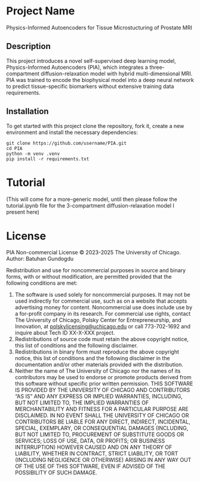 # Project Name

Physics-Informed Autoencoders for Tissue Microstucturing of Prostate MRI

## Description

This project introduces a novel self-supervised deep learning model, Physics-Informed Autoencoders (PIA), which integrates a three-compartment diffusion-relaxation model with hybrid multi-dimensional MRI. PIA was trained to encode the biophysical model into a deep neural network to predict tissue-specific biomarkers without extensive training data requirements.

## Installation
To get started with this project clone the repository, fork it, create a new environment and install the necessary dependencies:

    git clone https://github.com/username/PIA.git
    cd PIA
    python -m venv .venv
    pip install -r requirements.txt

# Tutorial

(This will come for a more-generic model, until then please follow the tutorial.ipynb file for the 3-compartment diffusion-relaxation model I present here)

# License

PIA Non-commercial License
© 2023-2025 The University of Chicago.
Author: Batuhan Gundogdu


Redistribution and use for noncommercial purposes in source and binary forms, with or without modification, are permitted provided that the following conditions are met:
1. The software is used solely for noncommercial purposes. It may not be used indirectly for commercial use, such as on a website that accepts advertising money for content. Noncommercial use does include use by a for-profit company in its research. For commercial use rights, contact The University of Chicago, Polsky Center for Entrepreneurship, and Innovation, at polskylicensing@uchicago.edu or call 773-702-1692 and inquire about Tech ID XX-X-XXX project.
2. Redistributions of source code must retain the above copyright notice, this list of conditions and the following disclaimer.
3. Redistributions in binary form must reproduce the above copyright notice, this list of conditions and the following disclaimer in the documentation and/or other materials provided with the distribution.
4. Neither the name of The University of Chicago nor the names of its contributors may be used to endorse or promote products derived from this software without specific prior written permission.
THIS SOFTWARE IS PROVIDED BY THE UNIVERSITY OF CHICAGO AND CONTRIBUTORS “AS IS” AND ANY EXPRESS OR IMPLIED WARRANTIES, INCLUDING, BUT NOT LIMITED TO, THE IMPLIED WARRANTIES OF MERCHANTABILITY AND FITNESS FOR A PARTICULAR PURPOSE ARE DISCLAIMED. IN NO EVENT SHALL THE UNIVERSITY OF CHICAGO OR CONTRIBUTORS BE LIABLE FOR ANY DIRECT, INDIRECT, INCIDENTAL, SPECIAL, EXEMPLARY, OR CONSEQUENTIAL DAMAGES (INCLUDING, BUT NOT LIMITED TO, PROCUREMENT OF SUBSTITUTE GOODS OR SERVICES; LOSS OF USE, DATA, OR PROFITS; OR BUSINESS INTERRUPTION) HOWEVER CAUSED AND ON ANY THEORY OF LIABILITY, WHETHER IN CONTRACT, STRICT LIABILITY, OR TORT (INCLUDING NEGLIGENCE OR OTHERWISE) ARISING IN ANY WAY OUT OF THE USE OF THIS SOFTWARE, EVEN IF ADVISED OF THE POSSIBILITY OF SUCH DAMAGE.

